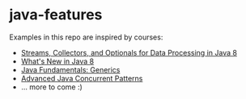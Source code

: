 # java-features

Examples in this repo are inspired by courses:  
  * [Streams, Collectors, and Optionals for Data Processing in Java 8](https://www.pluralsight.com/courses/java-8-data-processing-streams-collectors-optionals)  
  * [What's New in Java 8](https://app.pluralsight.com/library/courses/java-8-whats-new/table-of-contents)  
  * [Java Fundamentals: Generics](https://app.pluralsight.com/library/courses/java-generics/table-of-contents)  
  * [Advanced Java Concurrent Patterns](https://app.pluralsight.com/library/courses/java-concurrent-patterns-advanced/table-of-contents)  
* ... more to come :)
